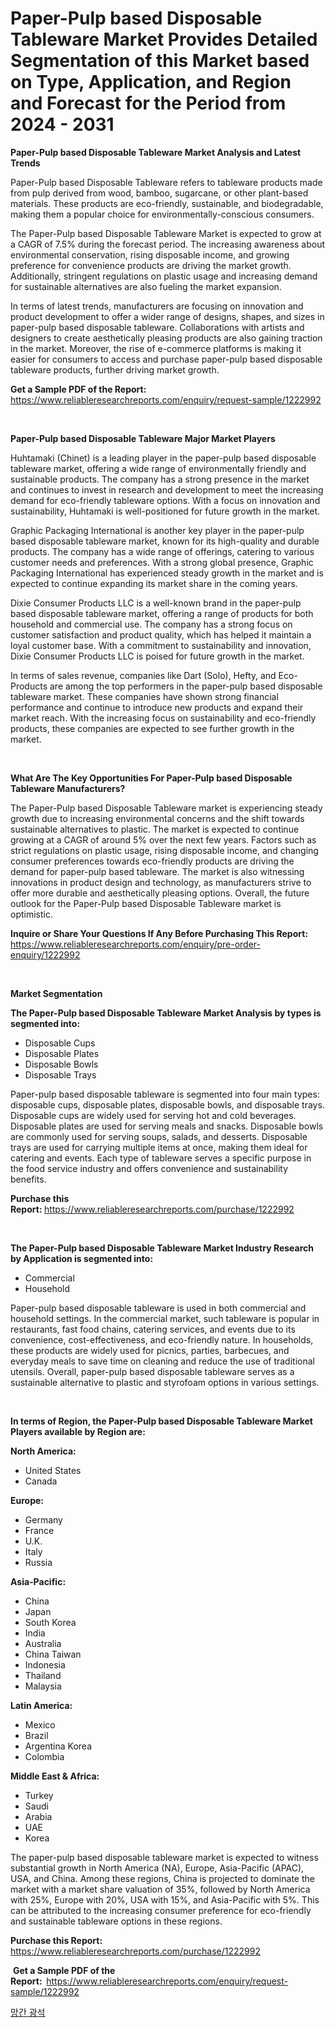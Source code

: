 <p><h1>Paper-Pulp based Disposable Tableware Market Provides Detailed Segmentation of this Market based on Type, Application, and Region and Forecast for the Period from 2024 - 2031</h1></p><p><strong>Paper-Pulp based Disposable Tableware Market Analysis and Latest Trends</strong></p>
<p><p>Paper-Pulp based Disposable Tableware refers to tableware products made from pulp derived from wood, bamboo, sugarcane, or other plant-based materials. These products are eco-friendly, sustainable, and biodegradable, making them a popular choice for environmentally-conscious consumers. </p><p>The Paper-Pulp based Disposable Tableware Market is expected to grow at a CAGR of 7.5% during the forecast period. The increasing awareness about environmental conservation, rising disposable income, and growing preference for convenience products are driving the market growth. Additionally, stringent regulations on plastic usage and increasing demand for sustainable alternatives are also fueling the market expansion.</p><p>In terms of latest trends, manufacturers are focusing on innovation and product development to offer a wider range of designs, shapes, and sizes in paper-pulp based disposable tableware. Collaborations with artists and designers to create aesthetically pleasing products are also gaining traction in the market. Moreover, the rise of e-commerce platforms is making it easier for consumers to access and purchase paper-pulp based disposable tableware products, further driving market growth.</p></p>
<p><strong>Get a Sample PDF of the Report:&nbsp;</strong> <a href="https://www.reliableresearchreports.com/enquiry/request-sample/1222992">https://www.reliableresearchreports.com/enquiry/request-sample/1222992</a></p>
<p>&nbsp;</p>
<p><strong>Paper-Pulp based Disposable Tableware Major Market Players</strong></p>
<p><p>Huhtamaki (Chinet) is a leading player in the paper-pulp based disposable tableware market, offering a wide range of environmentally friendly and sustainable products. The company has a strong presence in the market and continues to invest in research and development to meet the increasing demand for eco-friendly tableware options. With a focus on innovation and sustainability, Huhtamaki is well-positioned for future growth in the market.</p><p>Graphic Packaging International is another key player in the paper-pulp based disposable tableware market, known for its high-quality and durable products. The company has a wide range of offerings, catering to various customer needs and preferences. With a strong global presence, Graphic Packaging International has experienced steady growth in the market and is expected to continue expanding its market share in the coming years.</p><p>Dixie Consumer Products LLC is a well-known brand in the paper-pulp based disposable tableware market, offering a range of products for both household and commercial use. The company has a strong focus on customer satisfaction and product quality, which has helped it maintain a loyal customer base. With a commitment to sustainability and innovation, Dixie Consumer Products LLC is poised for future growth in the market.</p><p>In terms of sales revenue, companies like Dart (Solo), Hefty, and Eco-Products are among the top performers in the paper-pulp based disposable tableware market. These companies have shown strong financial performance and continue to introduce new products and expand their market reach. With the increasing focus on sustainability and eco-friendly products, these companies are expected to see further growth in the market.</p></p>
<p>&nbsp;</p>
<p><strong>What Are The Key Opportunities For Paper-Pulp based Disposable Tableware Manufacturers?</strong></p>
<p><p>The Paper-Pulp based Disposable Tableware market is experiencing steady growth due to increasing environmental concerns and the shift towards sustainable alternatives to plastic. The market is expected to continue growing at a CAGR of around 5% over the next few years. Factors such as strict regulations on plastic usage, rising disposable income, and changing consumer preferences towards eco-friendly products are driving the demand for paper-pulp based tableware. The market is also witnessing innovations in product design and technology, as manufacturers strive to offer more durable and aesthetically pleasing options. Overall, the future outlook for the Paper-Pulp based Disposable Tableware market is optimistic.</p></p>
<p><strong>Inquire or Share Your Questions If Any Before Purchasing This Report:</strong> <a href="https://www.reliableresearchreports.com/enquiry/pre-order-enquiry/1222992">https://www.reliableresearchreports.com/enquiry/pre-order-enquiry/1222992</a></p>
<p>&nbsp;</p>
<p><strong>Market Segmentation</strong></p>
<p><strong>The Paper-Pulp based Disposable Tableware Market Analysis by types is segmented into:</strong></p>
<p><ul><li>Disposable Cups</li><li>Disposable Plates</li><li>Disposable Bowls</li><li>Disposable Trays</li></ul></p>
<p><p>Paper-pulp based disposable tableware is segmented into four main types: disposable cups, disposable plates, disposable bowls, and disposable trays. Disposable cups are widely used for serving hot and cold beverages. Disposable plates are used for serving meals and snacks. Disposable bowls are commonly used for serving soups, salads, and desserts. Disposable trays are used for carrying multiple items at once, making them ideal for catering and events. Each type of tableware serves a specific purpose in the food service industry and offers convenience and sustainability benefits.</p></p>
<p><strong>Purchase this Report:&nbsp;</strong><a href="https://www.reliableresearchreports.com/purchase/1222992">https://www.reliableresearchreports.com/purchase/1222992</a></p>
<p>&nbsp;</p>
<p><strong>The Paper-Pulp based Disposable Tableware Market Industry Research by Application is segmented into:</strong></p>
<p><ul><li>Commercial</li><li>Household</li></ul></p>
<p><p>Paper-pulp based disposable tableware is used in both commercial and household settings. In the commercial market, such tableware is popular in restaurants, fast food chains, catering services, and events due to its convenience, cost-effectiveness, and eco-friendly nature. In households, these products are widely used for picnics, parties, barbecues, and everyday meals to save time on cleaning and reduce the use of traditional utensils. Overall, paper-pulp based disposable tableware serves as a sustainable alternative to plastic and styrofoam options in various settings.</p></p>
<p>&nbsp;</p>
<p><strong>In terms of Region, the Paper-Pulp based Disposable Tableware Market Players available by Region are:</strong></p>
<p>
    <p> <strong> North America: </strong>
        <ul>
            <li>United States</li>
            <li>Canada</li>
        </ul>
        </p> 
    <p> <strong> Europe: </strong>
        <ul>
            <li>Germany</li>
            <li>France</li>
            <li>U.K.</li>
            <li>Italy</li>
            <li>Russia</li>
        </ul>
        </p> 
    <p> <strong> Asia-Pacific: </strong>
        <ul>
            <li>China</li>
            <li>Japan</li>
            <li>South Korea</li>
            <li>India</li>
            <li>Australia</li>
            <li>China Taiwan</li>
            <li>Indonesia</li>
            <li>Thailand</li>
            <li>Malaysia</li>
        </ul>
        </p> 
    <p> <strong> Latin America: </strong>
        <ul>
            <li>Mexico</li>
            <li>Brazil</li>
            <li>Argentina Korea</li>
            <li>Colombia</li>
        </ul>
        </p> 
    <p> <strong> Middle East & Africa: </strong>
        <ul>
            <li>Turkey</li>
            <li>Saudi</li>
            <li>Arabia</li>
            <li>UAE</li>
            <li>Korea</li>
        </ul>
    </p>
    </p>
<p><p>The paper-pulp based disposable tableware market is expected to witness substantial growth in North America (NA), Europe, Asia-Pacific (APAC), USA, and China. Among these regions, China is projected to dominate the market with a market share valuation of 35%, followed by North America with 25%, Europe with 20%, USA with 15%, and Asia-Pacific with 5%. This can be attributed to the increasing consumer preference for eco-friendly and sustainable tableware options in these regions.</p></p>
<p><strong>Purchase this Report: </strong><a href="https://www.reliableresearchreports.com/purchase/1222992">https://www.reliableresearchreports.com/purchase/1222992</a></p>
<p>&nbsp;<strong>Get a Sample PDF of the Report:&nbsp;&nbsp;</strong><a href="https://www.reliableresearchreports.com/enquiry/request-sample/1222992">https://www.reliableresearchreports.com/enquiry/request-sample/1222992</a></p>
<p><strong></strong></p>
<p><p><a href="https://github.com/vs2869dizt0/Market-Research-Report-List-1/blob/main/43617976092.md">망간 광석</a></p></p>